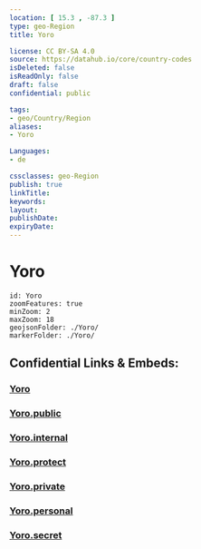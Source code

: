 ```yaml
---
location: [ 15.3 , -87.3 ] 
type: geo-Region
title: Yoro

license: CC BY-SA 4.0
source: https://datahub.io/core/country-codes
isDeleted: false
isReadOnly: false
draft: false
confidential: public

tags:
- geo/Country/Region
aliases:
- Yoro

Languages:
- de

cssclasses: geo-Region
publish: true
linkTitle: 
keywords: 
layout: 
publishDate: 
expiryDate: 
---
```


# Yoro

```leaflet
id: Yoro
zoomFeatures: true 
minZoom: 2 
maxZoom: 18
geojsonFolder: ./Yoro/
markerFolder: ./Yoro/
```


## Confidential Links & Embeds: 

### [Yoro](/_Standards/Earth/Continent/America~Central/Honduras/departments~Honduras/Yoro.md) 

### [Yoro.public](/_public/Earth/Continent/America~Central/Honduras/departments~Honduras/Yoro.public.md) 

### [Yoro.internal](/_internal/Earth/Continent/America~Central/Honduras/departments~Honduras/Yoro.internal.md) 

### [Yoro.protect](/_protect/Earth/Continent/America~Central/Honduras/departments~Honduras/Yoro.protect.md) 

### [Yoro.private](/_private/Earth/Continent/America~Central/Honduras/departments~Honduras/Yoro.private.md) 

### [Yoro.personal](/_personal/Earth/Continent/America~Central/Honduras/departments~Honduras/Yoro.personal.md) 

### [Yoro.secret](/_secret/Earth/Continent/America~Central/Honduras/departments~Honduras/Yoro.secret.md)

